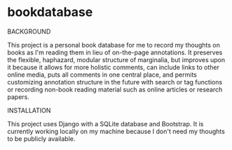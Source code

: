 # bookdatabase
BACKGROUND

This project is a personal book database for me to record my thoughts on books
as I'm reading them in lieu of on-the-page annotations. It preserves the
flexible, haphazard, modular structure of marginalia, but improves upon it
because it allows for more holistic comments, can include links to other online
media, puts all comments in one central place, and permits customizing annotation
structure in the future with search or tag functions or recording non-book
reading material such as online articles or research papers.

INSTALLATION

This project uses Django with a SQLite database and Bootstrap. It is currently
working locally on my machine because I don't need my thoughts to be publicly 
available.
